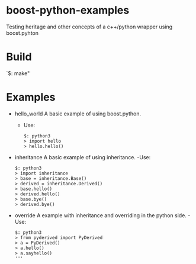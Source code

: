 # boost-python-examples
Testing heritage and other concepts of a c++/python wrapper using boost.pyhton

# Build
`$: make"

# Examples
- hello_world
A basic example of using boost.python.
  - Use:
    ```
    $: python3
    > import hello
    > hello.hello()
    ``` 

- inheritance
A basic example of using inheritance.
  -Use:
  ```
  $: python3
  > import inheritance
  > base = inheritance.Base()
  > derived = inheritance.Derived()
  > base.hello()
  > derived.hello()
  > base.bye()
  > derived.bye()
  ```

- override
A example with inheritance and overriding in the python side.
-Use:
  ```
  $: python3
  > from pyderived import PyDerived
  > a = PyDerived()
  > a.hello()
  > a.sayhello()
  '''

